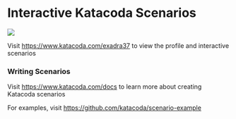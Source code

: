 # Interactive Katacoda Scenarios

[![](http://shields.katacoda.com/katacoda/exadra37/count.svg)](https://www.katacoda.com/exadra37 "Get your profile on Katacoda.com")

Visit https://www.katacoda.com/exadra37 to view the profile and interactive scenarios

### Writing Scenarios
Visit https://www.katacoda.com/docs to learn more about creating Katacoda scenarios

For examples, visit https://github.com/katacoda/scenario-example
